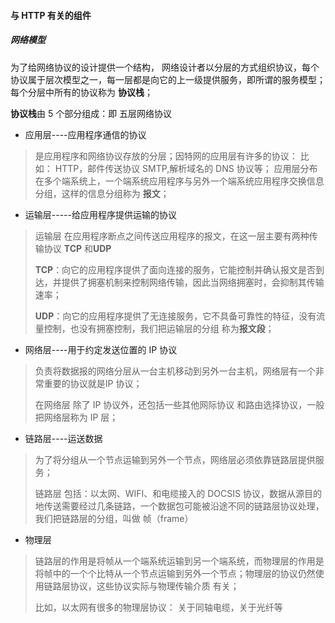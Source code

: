 #### 与 HTTP 有关的组件

##### 网络模型

为了给网络协议的设计提供一个结构， 网络设计者以分层的方式组织协议，每个协议属于层次模型之一，每一层都是向它的上一级提供服务，即所谓的服务模型； 每个分层中所有的协议称为  **协议栈**；

**协议栈**由 5 个部分组成：即 五层网络协议

* 应用层----应用程序通信的协议

> 是应用程序和网络协议存放的分层；因特网的应用层有许多的协议： 比如： HTTP，邮件传送协议 SMTP,解析域名的 DNS 协议等； 应用层分布在多个端系统上，一个端系统应用程序与另外一个端系统应用程序交换信息分组，这样的信息分组称为 **报文**；

* 运输层-----给应用程序提供运输的协议

> 运输层 在应用程序断点之间传送应用程序的报文，在这一层主要有两种传输协议 **TCP** 和**UDP**
>
> **TCP**：向它的应用程序提供了面向连接的服务，它能控制并确认报文是否到达，并提供了拥塞机制来控制网络传输，因此当网络拥塞时，会抑制其传输速率；
>
> **UDP**：向它的应用程序提供了无连接服务，它不具备可靠性的特征，没有流量控制，也没有拥塞控制，我们把运输层的分组 称为**报文段**；

* 网络层----用于约定发送位置的 IP 协议

> 负责将数据报的网络分层从一台主机移动到另外一台主机，网络层有一个非常重要的协议就是IP 协议；
>
> 在网络层 除了 IP 协议外，还包括一些其他网际协议 和路由选择协议，一般把网络层称为 IP 层； 

* 链路层----运送数据

> 为了将分组从一个节点运输到另外一个节点，网络层必须依靠链路层提供服务；
>
> 链路层 包括：以太网、WIFI、和电缆接入的 DOCSIS 协议，数据从源目的地传送需要经过几条链路，一个数据包可能被沿途不同的链路层协议处理，我们把链路层的分组，叫做 帧（frame）
>
> 

* 物理层

> 链路层的作用是将帧从一个端系统运输到另一个端系统，而物理层的作用是将帧中的一个个比特从一个节点运输到另外一个节点；物理层的协议仍然使用链路层协议，这些协议实际与物理传输介质 有关； 
>
> 比如，以太网有很多的物理层协议： 关于同轴电缆，关于光纤等


